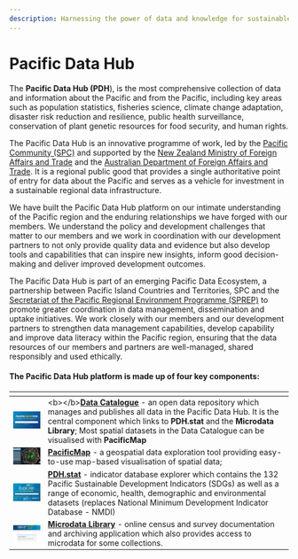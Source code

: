 ```yaml
---
description: Harnessing the power of data and knowledge for sustainable development
---
```


# Pacific Data Hub

The **Pacific Data Hub \(PDH**\), is the most comprehensive collection of data and information about the Pacific and from the Pacific, including key areas such as population statistics, fisheries science, climate change adaptation, disaster risk reduction and resilience, public health surveillance, conservation of plant genetic resources for food security, and human rights.

The Pacific Data Hub is an innovative programme of work, led by the [Pacific Community \(SPC\)](https://spc.int/) and supported by the [New Zealand Ministry of Foreign Affairs and Trade](http://www.mfat.govt.nz/) and the [Australian Department of Foreign Affairs and Trade](https://www.dfat.gov.au/). It is a regional public good that provides a single authoritative point of entry for data about the Pacific and serves as a vehicle for investment in a sustainable regional data infrastructure.

We have built the Pacific Data Hub platform on our intimate understanding of the Pacific region and the enduring relationships we have forged with our members. We understand the policy and development challenges that matter to our members and we work in coordination with our development partners to not only provide quality data and evidence but also develop tools and capabilities that can inspire new insights, inform good decision-making and deliver improved development outcomes.

The Pacific Data Hub is part of an emerging Pacific Data Ecosystem, a partnership between Pacific Island Countries and Territories, SPC and the [Secretariat of the Pacific Regional Environment Programme \(SPREP\)](https://www.sprep.org/) to promote greater coordination in data management, dissemination and uptake initiatives. We work closely with our members and our development partners to strengthen data management capabilities, develop capability and improve data literacy within the Pacific region, ensuring that the data resources of our members and partners are well-managed, shared responsibly and used ethically.

#### The Pacific Data Hub platform is made up of four key components:

<table>
  <thead>
    <tr>
      <th style="text-align:left"></th>
      <th style="text-align:left"></th>
    </tr>
  </thead>
  <tbody>
    <tr>
      <td style="text-align:left">
        <p></p>
        <p>
          <img src=".gitbook/assets/pdh-catalogue-thumb-250x163 (1).png" alt/>
        </p>
      </td>
      <td style="text-align:left">&lt;b&gt;&lt;/b&gt;<a href="https://pacificdata.org/"><b>Data Catalogue</b></a> -
        an open data repository which manages and publishes all data in the Pacific
        Data Hub. It is the central component which links to <b>PDH.stat </b>and
        the <b>Microdata Library</b>; Most spatial datasets in the Data Catalogue
        can be visualised with <b>PacificMap</b>
      </td>
    </tr>
    <tr>
      <td style="text-align:left">
        <img src=".gitbook/assets/pacificmap-thumb-250x163.png" alt/>
      </td>
      <td style="text-align:left"> <a href="https://map.pacificdata.org/"><b>PacificMap</b></a> - a geospatial
        data exploration tool providing easy-to-use map-based visualisation of
        spatial data;</td>
    </tr>
    <tr>
      <td style="text-align:left">
        <img src=".gitbook/assets/dotstat-thumb-250x163.png" alt/>
      </td>
      <td style="text-align:left"> <a href="https://stats.pacificdata.org/"><b>PDH.stat</b></a> - indicator
        database explorer which contains the 132 Pacific Sustainable Development
        Indicators (SDGs) as well as a range of economic, health, demographic and
        environmental datasets (replaces National Minimum Development Indicator
        Database - NMDI)</td>
    </tr>
    <tr>
      <td style="text-align:left">
        <img src=".gitbook/assets/microdata-library-thumb-250x163.png" alt/>
      </td>
      <td style="text-align:left"> <a href="https://microdata.pacificdata.org/"><b>Microdata Library</b></a>
        <a
        href="https://stats.pacificdata.org/"><b> </b>
          </a>- online census and survey documentation and archiving application which
          also provides access to microdata for some collections.</td>
    </tr>
  </tbody>
</table>


